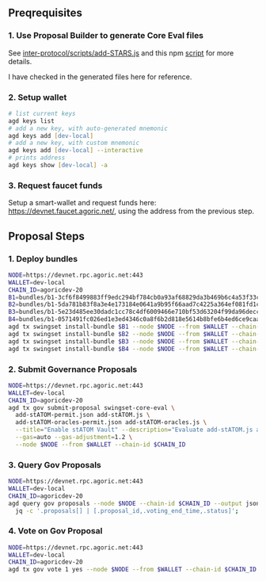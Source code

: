 ## Preqrequisites

### 1. Use Proposal Builder to generate Core Eval files

See [inter-protocol/scripts/add-STARS.js](https://github.com/Agoric/agoric-sdk/blob/5a00ae14aedb7d4a5f1e60c4bc9d79814089c99b/packages/inter-protocol/scripts/add-STARS.js) and this npm [script](https://github.com/Agoric/agoric-sdk/blob/5a00ae14aedb7d4a5f1e60c4bc9d79814089c99b/packages/inter-protocol/package.json#L13) for more details.

I have checked in the generated files here for reference.

### 2. Setup wallet

```zsh
# list current keys
agd keys list
# add a new key, with auto-generated mnemonic
agd keys add [dev-local]
# add a new key, with custom mnemonic
agd keys add [dev-local] --interactive
# prints address
agd keys show [dev-local] -a
```

### 3. Request faucet funds

Setup a smart-wallet and request funds here: https://devnet.faucet.agoric.net/, using the address from the previous step.

## Proposal Steps

### 1. Deploy bundles

```zsh
NODE=https://devnet.rpc.agoric.net:443
WALLET=dev-local
CHAIN_ID=agoricdev-20
B1=bundles/b1-3cf6f8499883ff9edc294bf784cb0a93af68829da3b469b6c4a53f33c785c416cdb398169a757cf448a1635a3a6b21ac7881d07f9dd184ff3d6579905f44cb5e.json
B2=bundles/b1-5da781b83f8a3e4e173184e0641a9b95f66aad7c4225a364ef081fd1c124e3c33fc4a04a3dd59eebcf537b3e7944f38429fdbe3713c660b9d272ff4532cf540a.json
B3=bundles/b1-5e23d485ee30dadc1cc78c4df6009466e710bf53d63204f99da96decc50a2997d6afc25df3c0a479e41c7ff46aaa806eb0aaf94c9509c9f4860640ce8b271774.json
B4=bundles/b1-0571491fc026ed1e3ed4346c0a8f6b2d818e5614b8bfe6b4ed6ce9caa5eb9729d21cd7f10f4638c9f3b07ebe8d077678afe023a9e6e4f762dd6159b076310e63.json
agd tx swingset install-bundle $B1 --node $NODE --from $WALLET --chain-id $CHAIN_ID
agd tx swingset install-bundle $B2 --node $NODE --from $WALLET --chain-id $CHAIN_ID
agd tx swingset install-bundle $B3 --node $NODE --from $WALLET --chain-id $CHAIN_ID
agd tx swingset install-bundle $B4 --node $NODE --from $WALLET --chain-id $CHAIN_ID
```

### 2. Submit Governance Proposals

```zsh
NODE=https://devnet.rpc.agoric.net:443
WALLET=dev-local
CHAIN_ID=agoricdev-20
agd tx gov submit-proposal swingset-core-eval \
  add-stATOM-permit.json add-stATOM.js \
  add-stATOM-oracles-permit.json add-stATOM-oracles.js \
  --title="Enable stATOM Vault" --description="Evaluate add-stATOM.js add-stATOM-oracles" --deposit=1000000ubld \
  --gas=auto --gas-adjustment=1.2 \
  --node $NODE --from $WALLET --chain-id $CHAIN_ID
```

### 3. Query Gov Proposals

```zsh
NODE=https://devnet.rpc.agoric.net:443
WALLET=dev-local
CHAIN_ID=agoricdev-20
agd query gov proposals --node $NODE --chain-id $CHAIN_ID --output json | \
  jq -c '.proposals[] | [.proposal_id,.voting_end_time,.status]';
```

### 4. Vote on Gov Proposal

```zsh
NODE=https://devnet.rpc.agoric.net:443
WALLET=dev-local
CHAIN_ID=agoricdev-20
agd tx gov vote 1 yes --node $NODE --from $WALLET --chain-id $CHAIN_ID
```
